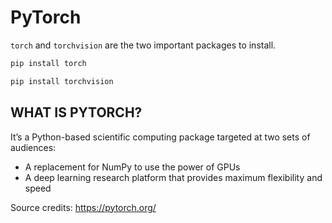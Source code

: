 # PyTorch

`torch` and `torchvision` are the two important packages to install.

```bash
pip install torch
```

```bash
pip install torchvision
```

## WHAT IS PYTORCH?

It’s a Python-based scientific computing package targeted at two sets of audiences:

- A replacement for NumPy to use the power of GPUs
- A deep learning research platform that provides maximum flexibility and speed


Source credits: https://pytorch.org/

